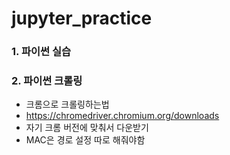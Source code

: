 # jupyter_practice

### 1. 파이썬 실습

### 2. 파이썬 크롤링

- 크롬으로 크롤링하는법
- https://chromedriver.chromium.org/downloads
- 자기 크롬 버전에 맞춰서 다운받기
- MAC은 경로 설정 따로 해줘야함
